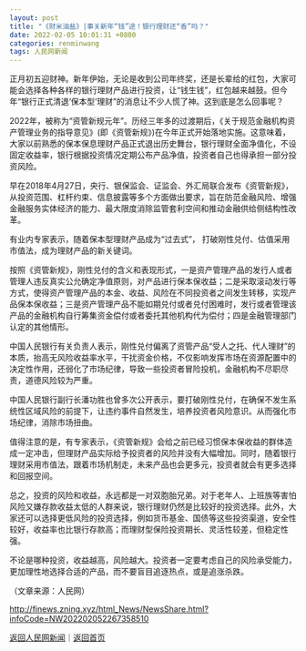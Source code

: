 ```yaml
---
layout: post
title: "《财米油盐》|事关新年“钱”途！银行理财还“香”吗？"
date: 2022-02-05 10:01:31 +0800
categories: renminwang
tags: 人民网新闻
---
```

<p>正月初五迎财神。新年伊始，无论是收到公司年终奖，还是长辈给的红包，大家可能会选择各种各样的银行理财产品进行投资，让“钱生钱”，红包越来越鼓。但今年“银行正式清退‘保本型’理财”的消息让不少人慌了神。这到底是怎么回事呢？</p>
 <p>2022年，被称为“资管新规元年”。历经三年多的过渡期后，《关于规范金融机构资产管理业务的指导意见》(即《资管新规》)在今年正式开始落地实施。这意味着，大家以前熟悉的保本保息理财产品正式退出历史舞台，银行理财全面净值化，不设固定收益率，银行根据投资情况定期公布产品净值，投资者自己也得承担一部分投资风险。</p>
 <p>早在2018年4月27日，央行、银保监会、证监会、外汇局联合发布《资管新规》，从投资范围、杠杆约束、信息披露等多个方面做出要求，旨在防范金融风险、增强金融服务实体经济的能力、最大限度消除监管套利空间和推动金融供给侧结构性改革。</p>
 <p>有业内专家表示，随着保本型理财产品成为“过去式”， 打破刚性兑付、估值采用市值法，成为理财产品的新关键词。</p>
 <p>按照《资管新规》，刚性兑付的含义和表现形式，一是资产管理产品的发行人或者管理人违反真实公允确定净值原则，对产品进行保本保收益；二是采取滚动发行等方式，使得资产管理产品的本金、收益、风险在不同投资者之间发生转移，实现产品保本保收益；三是资产管理产品不能如期兑付或者兑付困难时，发行或者管理该产品的金融机构自行筹集资金偿付或者委托其他机构代为偿付；四是金融管理部门认定的其他情形。</p>
 <p>中国人民银行有关负责人表示，刚性兑付偏离了资管产品“受人之托、代人理财”的本质，抬高无风险收益率水平，干扰资金价格，不仅影响发挥市场在资源配置中的决定性作用，还弱化了市场纪律，导致一些投资者冒险投机，金融机构不尽职尽责，道德风险较为严重。</p>
 <p>中国人民银行副行长潘功胜也曾多次公开表示，要打破刚性兑付，在确保不发生系统性区域风险的前提下，让违约事件自然发生，培养投资者风险意识。从而强化市场纪律，消除市场扭曲。</p>
 <p>值得注意的是，有专家表示，《资管新规》会给之前已经习惯保本保收益的群体造成一定冲击，但理财产品实际给予投资者的风险并没有大幅增加。同时，随着银行理财采用市值法，跟着市场机制走，未来产品也会更多元，投资者就会有更多选择和回报空间。</p>
 <p>总之，投资的风险和收益，永远都是一对双胞胎兄弟。对于老年人、上班族等害怕风险又嫌存款收益太低的人群来说，银行理财仍然是比较好的投资选择。此外，大家还可以选择更低风险的投资选择，例如货币基金、国债等这些投资渠道，安全性较好，收益率也比银行存款高；而理财型保险投资期长、灵活性较差，但稳定性强。</p>
 <p>不论是哪种投资，收益越高，风险越大。投资者一定要考虑自己的风险承受能力，更加理性地选择合适的产品，而不要盲目追逐热点，或是追涨杀跌。</p><p class="em_media">（文章来源：人民网）</p>

<http://finews.zning.xyz/html_News/NewsShare.html?infoCode=NW202202052267358510>

[返回人民网新闻](//finews.withounder.com/category/renminwang.html)｜[返回首页](//finews.withounder.com/)